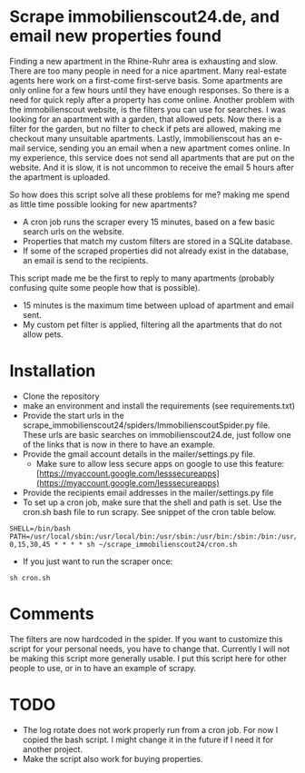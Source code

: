 # Scrape immobilienscout24.de, and email new properties found
Finding a new apartment in the Rhine-Ruhr area is exhausting and slow. 
There are too many people in need for a nice apartment.
Many real-estate agents here work on a first-come first-serve basis. 
Some apartments are only online for a few hours until they have enough responses.
So there is a need for quick reply after a property has come online. 
Another problem with the immobilienscout website, is the filters you can use for searches. 
I was looking for an apartment with a garden, that allowed pets. Now there is a filter for the garden, 
but no filter to check if pets are allowed, making me checkout many unsuitable apartments.
Lastly, immobilienscout has an e-mail service, sending you an email when a new apartment comes online.
In my experience, this service does not send all apartments that are put on the website. 
And it is slow, it is not uncommon to receive the email 5 hours after the apartment is uploaded.

So how does this script solve all these problems for me? making me spend as little time possible looking for new apartments?
* A cron job runs the scraper every 15 minutes, based on a few basic search urls on the website.
* Properties that match my custom filters are stored in a SQLite database.
* If some of the scraped properties did not already exist in the database, an email is send to the recipients.

This script made me be the first to reply to many apartments (probably confusing quite some people how that is possible).
* 15 minutes is the maximum time between upload of apartment and email sent.
* My custom pet filter is applied, filtering all the apartments that do not allow pets.



# Installation
 - Clone the repository
 - make an environment and install the requirements (see requirements.txt)
 - Provide the start urls in the scrape_immobilienscout24/spiders/ImmobilienscoutSpider.py file. 
 These urls are basic searches on immobilienscout24.de, just follow one of the links that is now in there to have an example.
 - Provide the gmail account details in the mailer/settings.py file.
    * Make sure to allow less secure apps on google to use this feature:
    [https://myaccount.google.com/lesssecureapps](https://myaccount.google.com/lesssecureapps)
 - Provide the recipients email addresses in the mailer/settings.py file
 - To set up a cron job, make sure that the shell and path is set. Use the cron.sh bash file to run scrapy.
 See snippet of the cron table below.
 ```
 SHELL=/bin/bash
 PATH=/usr/local/sbin:/usr/local/bin:/usr/sbin:/usr/bin:/sbin:/bin:/usr/games:/u$
 0,15,30,45 * * * * sh ~/scrape_immobilienscout24/cron.sh
 ```
 - If you just want to run the scraper once:
```
sh cron.sh
```

# Comments
The filters are now hardcoded in the spider. If you want to customize this script for your personal needs, you have to change that.
Currently I will not be making this script more generally usable. I put this script here for other people to use, or in to have an example of scrapy.


# TODO
* The log rotate does not work properly run from a cron job. For now I copied the bash script. I might change it in the future if I need it for another project.
* Make the script also work for buying properties. 